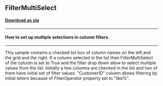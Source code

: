 ## FilterMultiSelect
#### [Download as zip](https://grapecity.github.io/DownGit/#/home?url=https://github.com/GrapeCity/ComponentOne-WinForms-Samples/tree/master/NetFramework\TrueDBGrid\CS\FilterMultiSelect)
____
#### How to set up multiple selections in column filters.
____
This sample contains a checked list box of column names on the left and the grid and the right.
If a column selected in the list then FilterMultiSelect of the column is set to True and the filter drop down allow to select multiple values from the list.
Initially a few columns are checked in the list and two of them have initial set of filter values.
"CustomerID" column allows filtering by initial letters because of FilterOperator property set to "like%".
